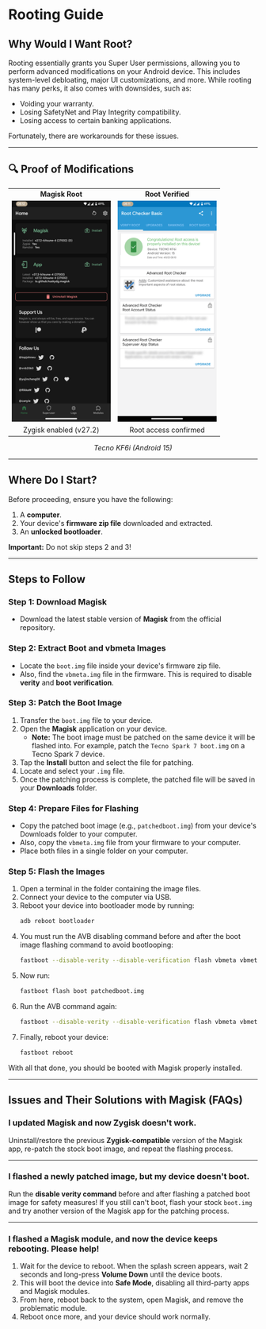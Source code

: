 # Rooting Guide

## Why Would I Want Root?

Rooting essentially grants you Super User permissions, allowing you to perform advanced modifications on your Android device. This includes system-level debloating, major UI customizations, and more. While rooting has many perks, it also comes with downsides, such as:

- Voiding your warranty.
- Losing SafetyNet and Play Integrity compatibility.
- Losing access to certain banking applications.

Fortunately, there are workarounds for these issues.

---
## 🔍 Proof of Modifications
<div align="center">
  <table>
    <tr>
      <td align="center"><strong>Magisk Root</strong></td>
      <td align="center"><strong>Root Verified</strong></td>
    </tr>
    <tr>
      <td><img src="proofs/magisk_details.png" width="200"></td>
      <td><img src="proofs/root_checker.png" width="200"></td>
    </tr>
    <tr>
      <td align="center">Zygisk enabled (v27.2)</td>
      <td align="center">Root access confirmed</td>
    </tr>
  </table>
  <em>Tecno KF6i (Android 15)</em>
</div> 

---
## Where Do I Start?

Before proceeding, ensure you have the following:

1. A **computer**.
2. Your device's **firmware zip file** downloaded and extracted.
3. An **unlocked bootloader**.

**Important:** Do not skip steps 2 and 3!

---

## Steps to Follow

### Step 1: Download Magisk
- Download the latest stable version of **Magisk** from the official repository.

### Step 2: Extract Boot and vbmeta Images
- Locate the `boot.img` file inside your device's firmware zip file.
- Also, find the `vbmeta.img` file in the firmware. This is required to disable **verity** and **boot verification**.

### Step 3: Patch the Boot Image
1. Transfer the `boot.img` file to your device.
2. Open the **Magisk** application on your device.
   - **Note:** The boot image must be patched on the same device it will be flashed into. For example, patch the `Tecno Spark 7 boot.img` on a Tecno Spark 7 device.
3. Tap the **Install** button and select the file for patching.
4. Locate and select your `.img` file.
5. Once the patching process is complete, the patched file will be saved in your **Downloads** folder.

### Step 4: Prepare Files for Flashing
- Copy the patched boot image (e.g., `patchedboot.img`) from your device's Downloads folder to your computer.
- Also, copy the `vbmeta.img` file from your firmware to your computer.
- Place both files in a single folder on your computer.

### Step 5: Flash the Images
1. Open a terminal in the folder containing the image files.
2. Connect your device to the computer via USB.
3. Reboot your device into bootloader mode by running:
   ```bash
   adb reboot bootloader
   ```
4. You must run the AVB disabling command before and after the boot image flashing command to avoid bootlooping:
   ```bash
   fastboot --disable-verity --disable-verification flash vbmeta vbmeta.img
   ```
5. Now run:
   ```bash
   fastboot flash boot patchedboot.img
   ```
6. Run the AVB command again:
   ```bash
   fastboot --disable-verity --disable-verification flash vbmeta vbmeta.img
   ```
7. Finally, reboot your device:
   ```bash
   fastboot reboot
   ```

With all that done, you should be booted with Magisk properly installed.

---

## Issues and Their Solutions with Magisk (FAQs)

### I updated Magisk and now Zygisk doesn't work.
Uninstall/restore the previous **Zygisk-compatible** version of the Magisk app, re-patch the stock boot image, and repeat the flashing process.

---

### I flashed a newly patched image, but my device doesn't boot.
Run the **disable verity command** before and after flashing a patched boot image for safety measures! If you still can't boot, flash your stock `boot.img` and try another version of the Magisk app for the patching process.

---

### I flashed a Magisk module, and now the device keeps rebooting. Please help!
1. Wait for the device to reboot. When the splash screen appears, wait 2 seconds and long-press **Volume Down** until the device boots.
2. This will boot the device into **Safe Mode**, disabling all third-party apps and Magisk modules.
3. From here, reboot back to the system, open Magisk, and remove the problematic module.
4. Reboot once more, and your device should work normally.
